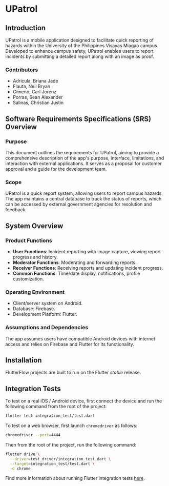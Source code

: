 # UPatrol

## Introduction

UPatrol is a mobile application designed to facilitate quick reporting of hazards within the University of the Philippines Visayas Miagao campus. Developed to enhance campus safety, UPatrol enables users to report incidents by submitting a detailed report along with an image as proof.

### Contributors

- Adricula, Briana Jade
- Flauta, Neil Bryan
- Gimeno, Carl Jorenz
- Porras, Sean Alexander
- Salinas, Christian Justin

## Software Requirements Specifications (SRS) Overview

### Purpose

This document outlines the requirements for UPatrol, aiming to provide a comprehensive description of the app's purpose, interface, limitations, and interaction with external applications. It serves as a proposal for customer approval and a guide for the development team.

### Scope

UPatrol is a quick report system, allowing users to report campus hazards. The app maintains a central database to track the status of reports, which can be accessed by external government agencies for resolution and feedback.

## System Overview

### Product Functions

- **User Functions**: Incident reporting with image capture, viewing report progress and history.
- **Moderator Functions**: Moderating and forwarding reports.
- **Receiver Functions**: Receiving reports and updating incident progress.
- **Common Functions**: Time/date display, notifications, profile customization.

### Operating Environment

- Client/server system on Android.
- Database: Firebase.
- Development Platform: Flutter.

### Assumptions and Dependencies

The app assumes users have compatible Android devices with internet access and relies on Firebase and Flutter for its functionality.

## Installation

FlutterFlow projects are built to run on the Flutter _stable_ release.
## Integration Tests

To test on a real iOS / Android device, first connect the device and run the following command from the root of the project:

```bash
flutter test integration_test/test.dart
```

To test on a web browser, first launch `chromedriver` as follows:
```bash
chromedriver --port=4444
```

Then from the root of the project, run the following command:
```bash
flutter drive \
  --driver=test_driver/integration_test.dart \
  --target=integration_test/test.dart \
  -d chrome
```

Find more information about running Flutter integration tests [here](https://docs.flutter.dev/cookbook/testing/integration/introduction#5-run-the-integration-test).
